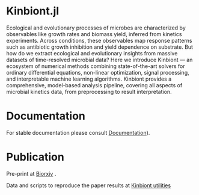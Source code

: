 # Kinbiont.jl

Ecological and evolutionary processes of microbes are characterized by observables like growth rates and biomass yield, inferred from kinetics experiments. 
Across conditions, these observables map response patterns such as antibiotic growth inhibition and yield dependence on substrate.
But how do we extract ecological and evolutionary insights from massive datasets of time-resolved microbial data? Here we introduce Kinbiont — an ecosystem of numerical methods combining state-of-the-art solvers for ordinary differential equations, non-linear optimization, signal processing, and interpretable machine learning algorithms.
Kinbiont provides a comprehensive, model-based analysis pipeline, covering all aspects of microbial kinetics data, from preprocessing to result interpretation. 

# Documentation

For stable documentation please consult [Documentation](https://pinheirogroup.github.io/Kinbiont.jl/)). 

# Publication

Pre-print at  [Biorxiv](https://www.biorxiv.org/content/10.1101/2024.09.09.611847v1) .

Data and scripts to reproduce the paper results at [Kinbiont utilities](https://github.com/pinheiroGroup/Kinbiont_utilities)
